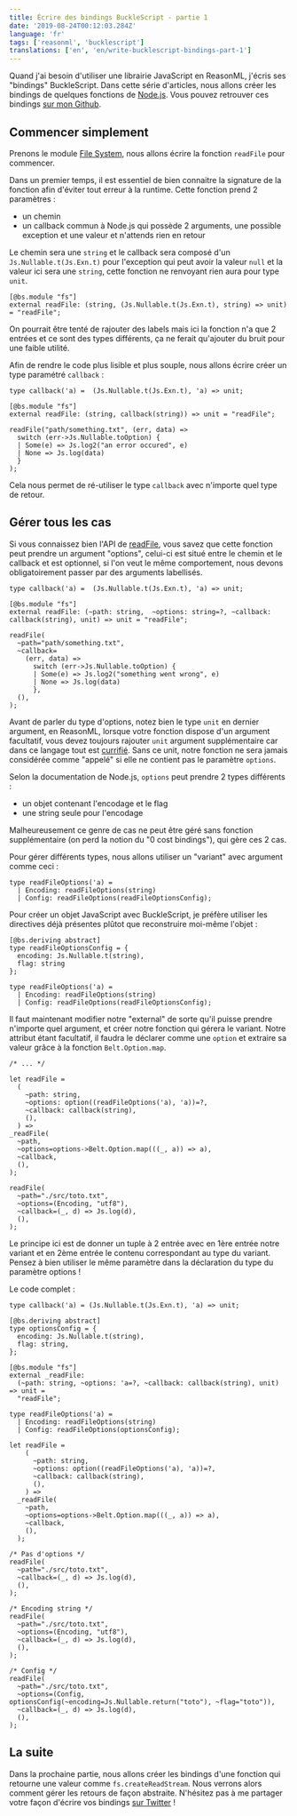 ```yaml
---
title: Écrire des bindings BuckleScript - partie 1
date: '2019-08-24T00:12:03.284Z'
language: 'fr'
tags: ['reasonml', 'bucklescript']
translations: ['en', 'en/write-bucklescript-bindings-part-1']
---
```


Quand j'ai besoin d'utiliser une librairie JavaScript en ReasonML, j'écris ses "bindings" BuckleScript.
Dans cette série d'articles, nous allons créer les bindings de quelques fonctions de [Node.js](https://nodejs.org). Vous pouvez retrouver ces bindings [sur mon Github](https://github.com/DCKT/bs-node).

## Commencer simplement

Prenons le module [File System](https://nodejs.org/dist/latest-v10.x/docs/api/fs.html), nous allons écrire la fonction `readFile` pour commencer.

Dans un premier temps, il est essentiel de bien connaitre la signature de la fonction afin d'éviter tout erreur à la runtime.
Cette fonction prend 2 paramètres :

- un chemin
- un callback commun à Node.js qui possède 2 arguments, une possible exception et une valeur et n'attends rien en retour

Le chemin sera une `string` et le callback sera composé d'un `Js.Nullable.t(Js.Exn.t)` pour l'exception qui peut avoir la valeur `null` et la valeur ici sera une `string`, cette fonction ne renvoyant rien aura pour type `unit`.

```reason
[@bs.module "fs"]
external readFile: (string, (Js.Nullable.t(Js.Exn.t), string) => unit) = "readFile";
```

On pourrait être tenté de rajouter des labels mais ici la fonction n'a que 2 entrées et ce sont des types différents, ça ne ferait qu'ajouter du bruit pour une faible utilité.

Afin de rendre le code plus lisible et plus souple, nous allons écrire créer un type paramétré `callback` :

```reason
type callback('a) =  (Js.Nullable.t(Js.Exn.t), 'a) => unit;

[@bs.module "fs"]
external readFile: (string, callback(string)) => unit = "readFile";

readFile("path/something.txt", (err, data) =>
  switch (err->Js.Nullable.toOption) {
  | Some(e) => Js.log2("an error occured", e)
  | None => Js.log(data)
  }
);
```

Cela nous permet de ré-utiliser le type `callback` avec n'importe quel type de retour.

## Gérer tous les cas

Si vous connaissez bien l'API de [readFile](https://nodejs.org/dist/latest-v10.x/docs/api/fs.html#fs_fs_readfile_path_options_callback), vous savez que cette fonction peut prendre un argument "options", celui-ci est situé entre le chemin et le callback et est optionnel, si l'on veut le même comportement, nous devons obligatoirement passer par des arguments labellisés.

```reason
type callback('a) =  (Js.Nullable.t(Js.Exn.t), 'a) => unit;

[@bs.module "fs"]
external readFile: (~path: string,  ~options: string=?, ~callback: callback(string), unit) => unit = "readFile";

readFile(
  ~path="path/something.txt",
  ~callback=
    (err, data) =>
      switch (err->Js.Nullable.toOption) {
      | Some(e) => Js.log2("something went wrong", e)
      | None => Js.log(data)
      },
  (),
);
```

Avant de parler du type d'options, notez bien le type `unit` en dernier argument, en ReasonML, lorsque votre fonction dispose d'un argument facultatif, vous devez toujours rajouter `unit` argument supplémentaire car dans ce langage tout est [currifié](https://fr.wikipedia.org/wiki/Curryfication). Sans ce unit, notre fonction ne sera jamais considérée comme "appelé" si elle ne contient pas le paramètre `options`.

Selon la documentation de Node.js, `options` peut prendre 2 types différents :

- un objet contenant l'encodage et le flag
- une string seule pour l'encodage

Malheureusement ce genre de cas ne peut être géré sans fonction supplémentaire (on perd la notion du "0 cost bindings"), qui gère ces 2 cas.

Pour gérer différents types, nous allons utiliser un "variant" avec argument comme ceci :

```reason
type readFileOptions('a) =
  | Encoding: readFileOptions(string)
  | Config: readFileOptions(readFileOptionsConfig);
```

Pour créer un objet JavaScript avec BuckleScript, je préfère utiliser les directives déjà présentes plûtot que reconstruire moi-même l'objet :

```reason
[@bs.deriving abstract]
type readFileOptionsConfig = {
  encoding: Js.Nullable.t(string),
  flag: string
};

type readFileOptions('a) =
  | Encoding: readFileOptions(string)
  | Config: readFileOptions(readFileOptionsConfig);
```

Il faut maintenant modifier notre "external" de sorte qu'il puisse prendre n'importe quel argument, et créer notre fonction qui gérera le variant. Notre attribut étant facultatif, il faudra le déclarer comme une `option` et extraire sa valeur grâce à la fonction `Belt.Option.map`.

```reason
/* ... */

let readFile =
  (
    ~path: string,
    ~options: option((readFileOptions('a), 'a))=?,
    ~callback: callback(string),
    (),
  ) =>
_readFile(
  ~path,
  ~options=options->Belt.Option.map(((_, a)) => a),
  ~callback,
  (),
);

readFile(
  ~path="./src/toto.txt",
  ~options=(Encoding, "utf8"),
  ~callback=(_, d) => Js.log(d),
  (),
);
```

Le principe ici est de donner un tuple à 2 entrée avec en 1ère entrée notre variant et en 2ème entrée le contenu correspondant au type du variant. Pensez à bien utiliser le même paramètre dans la déclaration du type du paramètre options !

Le code complet :

```reason
type callback('a) = (Js.Nullable.t(Js.Exn.t), 'a) => unit;

[@bs.deriving abstract]
type optionsConfig = {
  encoding: Js.Nullable.t(string),
  flag: string,
};

[@bs.module "fs"]
external _readFile:
  (~path: string, ~options: 'a=?, ~callback: callback(string), unit) => unit =
  "readFile";

type readFileOptions('a) =
  | Encoding: readFileOptions(string)
  | Config: readFileOptions(optionsConfig);

let readFile =
    (
      ~path: string,
      ~options: option((readFileOptions('a), 'a))=?,
      ~callback: callback(string),
      (),
    ) =>
  _readFile(
    ~path,
    ~options=options->Belt.Option.map(((_, a)) => a),
    ~callback,
    (),
  );

/* Pas d'options */
readFile(
  ~path="./src/toto.txt",
  ~callback=(_, d) => Js.log(d),
  (),
);

/* Encoding string */
readFile(
  ~path="./src/toto.txt",
  ~options=(Encoding, "utf8"),
  ~callback=(_, d) => Js.log(d),
  (),
);

/* Config */
readFile(
  ~path="./src/toto.txt",
  ~options=(Config, optionsConfig(~encoding=Js.Nullable.return("toto"), ~flag="toto")),
  ~callback=(_, d) => Js.log(d),
  (),
);
```

## La suite

Dans la prochaine partie, nous allons créer les bindings d'une fonction qui retourne une valeur comme `fs.createReadStream`. Nous verrons alors comment gérer les retours de façon abstraite.
N'hésitez pas à me partager votre façon d'écrire vos bindings [sur Twitter](https://www.twitter.com/DCK__) !
